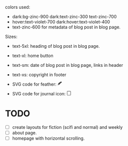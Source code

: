 colors used: 

- dark:bg-zinc-900 dark:text-zinc-300 text-zinc-700
- hover:text-violet-700 dark:hover:text-violet-400
- text-zinc-600 for metadata of blog post in blog page.

Sizes:
- text-5xl: heading of blog post in blog page.
- text-xl: home button
- text-sm: date of blog post in blog page, links in header
- text-xs: copyright in footer

- SVG code for feather:
<svg stroke="currentColor" fill="currentColor" stroke-width="0" viewBox="0 0 512 512" height="1em" width="1em" xmlns="http://www.w3.org/2000/svg"><path d="M470.7 20L368.2 49.81l41.5-28.09c-26.2 5.92-59.3 17.5-100.9 36.19l-67.9 70.79L265 79.25c-23.3 12.96-48 29.95-71.8 49.85l-15.8 64.3-3.4-47.6c-23.5 21.6-45.6 45.6-63.9 70.9-19.23 26.5-34.26 54.5-41.79 82.4l-28.12-18.8c2.52 23.7 10.31 44.3 23.09 63.2l-33.62-10.3c7.64 23.5 20.13 38.7 41.25 51-11.83 33.3-17.38 68.1-23.34 102.8l18.4 3.1C87.31 277.4 237.9 141.8 374 81.72l6.9 17.38c-121.7 54.5-216.3 146.5-265.8 279.1 18.1.1 35.8-2.1 52.2-6.3l4.9-60.9 13.1 55.5c10.9-4 20.9-8.8 29.8-14.4l-20.7-43.5 32.8 34.8c8-6.4 14.6-13.6 19.6-21.5 30.4-47.5 62.2-94.7 124.8-134.2l-45.7-16.2 70.1 2.1c11.4-5.8 23.4-12.9 32.5-19.6l-49.7-4 74.7-17.6c5.8-5.8 11.2-11.9 16.1-18 17.3-21.94 29-44.78 26.2-65.55-1.3-10.39-7.5-20.16-17.6-25.63-2.5-1.3-5.2-2.45-7.5-3.22z"></path></svg>

- SVG code for journal icon:
<svg stroke="currentColor" fill="currentColor" stroke-width="0" viewBox="0 0 16 16" height="1em" width="1em" xmlns="http://www.w3.org/2000/svg"><path d="M3 0h10a2 2 0 0 1 2 2v12a2 2 0 0 1-2 2H3a2 2 0 0 1-2-2v-1h1v1a1 1 0 0 0 1 1h10a1 1 0 0 0 1-1V2a1 1 0 0 0-1-1H3a1 1 0 0 0-1 1v1H1V2a2 2 0 0 1 2-2z"></path><path d="M1 5v-.5a.5.5 0 0 1 1 0V5h.5a.5.5 0 0 1 0 1h-2a.5.5 0 0 1 0-1H1zm0 3v-.5a.5.5 0 0 1 1 0V8h.5a.5.5 0 0 1 0 1h-2a.5.5 0 0 1 0-1H1zm0 3v-.5a.5.5 0 0 1 1 0v.5h.5a.5.5 0 0 1 0 1h-2a.5.5 0 0 1 0-1H1z"></path></svg>

# TODO
- [ ] create layouts for fiction (scifi and normal) and weekly
- [ ] about page.
- [ ] homepage with horizontal scrolling.
